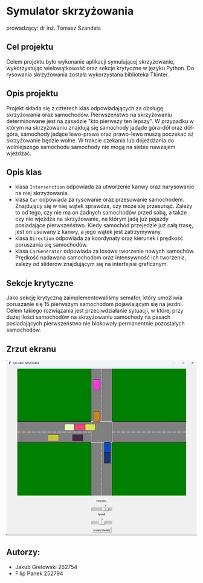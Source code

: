 # Symulator skrzyżowania

prowadzący: dr inż. Tomasz Szandała

## Cel projektu
Celem projektu było wykonanie aplikacji symulującej skrzyżowanie, wykorzystując wielowątkowość oraz sekcje krytyczne w języku Python. 
Do rysowania skrzyżowania została wykorzystana biblioteka Tkinter. 

## Opis projektu
Projekt składa się z czterech klas odpowiadających za obsługę skrzyżowania oraz samochodów. Pierwszeństwo na skrzyżowaniu determinowane jest na zasadzie "kto pierwszy ten lepszy". W przypadku w którym na skrzyżowaniu znajdują się samochody jadąde góra-dół oraz dół-góra, samochody jadące lewo-prawo oraz prawo-lewo muszą poczekać aż skrzyżowanie będzie wolne. W trakcie czekania lub dojeżdżania do wolniejszego samochodu samochody nie mogą na siebie nawzajem wjeżdżać.

## Opis klas
+ klasa `Interserction` odpowiada za utworzenie kanwy oraz narysowanie na niej skrzyżowania.
+ klasa `Car` odpowiada za rysowanie oraz przesuwanie samochodem. Znajdujący się w niej wątek sprawdza, czy może się przesunąć. Zależy to od tego, czy nie ma on żadnych samochodów przed sobą, a także czy nie wjeżdża na skrzyżowanie, na którym jadą już pojazdy posiadające pierwszeństwo. Kiedy samochód przejedzie już całą trasę, jest on usuwany z kanwy, a jego wątek jest zatrzymywany. 
+ klasa `Direction` odpowiada za koordynaty oraz kierunek i prędkość poruszania się samochodów.
+ klasa `CarGenerator` odpowiada za losowe tworzenie nowych samochów. Prędkość nadawana samochodom oraz intensywność ich tworzenia, zależy od sliderów znajdującym się na interfejsie graficznym.

## Sekcje krytyczne
Jako sekcję krytyczną zaimplementowaliśmy semafor, który umożliwia poruszanie się 15 pierwszym samochodom pojawiającym się na jezdni. Celem takiego rozwiązania jest przeciwdziałanie sytuacji, w której przy dużej ilości samochodów na skrzyżowaniu samochody na pasach posiadających pierwszeństwo nie blokowały permanentnie pozostałych samochodów.

## Zrzut ekranu 
![zdjęcie aplikacji](./scr.png)

## Autorzy:
+ Jakub Grelowski 262754
+ Filip Panek 252794
